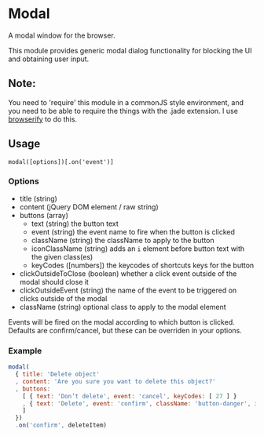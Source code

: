 # Modal

A modal window for the browser.

This module provides generic modal dialog functionality
for blocking the UI and obtaining user input.

## Note:
You need to 'require' this module in a commonJS style environment, and
you need to be able to require the things with the .jade extension. I use
[browserify](https://github.com/substack/browserify) to do this.


## Usage

```
modal([options])[.on('event')]
```

### Options

- title (string)
- content (jQuery DOM element / raw string)
- buttons (array)
  - text (string) the button text
  - event (string) the event name to fire when the button is clicked
  - className (string) the className to apply to the button
  - iconClassName (string) adds an `i` element before button text with the given class(es)
  - keyCodes ([numbers]) the keycodes of shortcuts keys for the button
- clickOutsideToClose (boolean) whether a click event outside of the modal should close it
- clickOutsideEvent (string) the name of the event to be triggered on clicks outside of the modal
- className (string) optional class to apply to the modal element

Events will be fired on the modal according to which button is clicked.
Defaults are confirm/cancel, but these can be overriden in your options.

### Example

```js
modal(
  { title: 'Delete object'
  , content: 'Are you sure you want to delete this object?'
  , buttons:
    [ { text: 'Don’t delete', event: 'cancel', keyCodes: [ 27 ] }
    , { text: 'Delete', event: 'confirm', className: 'button-danger', iconClassName: 'icon-delete' }
    ]
  })
  .on('confirm', deleteItem)
```
